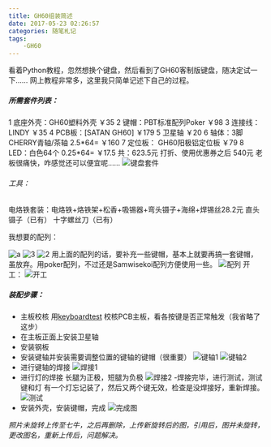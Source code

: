 ```yaml
---
title: GH60组装简述
date: 2017-05-23 02:26:57
categories: 随笔札记
tags: 
    -GH60
---
```

看着Python教程，忽然想换个键盘，然后看到了GH60客制版键盘，随决定试一下……
网上教程非常多，这里我只简单记述下自己的过程。
<!-- more -->
##### 所需套件列表：

1  底座外壳：GH60塑料外壳                    ￥35
2  键帽：PBT标准配列Poker                     ￥98
3  连接线：LINDY                                       ￥35
4   PCB板：[SATAN GH60]                         ￥179
5  卫星轴                                                       ￥20
6  轴体：3脚CHERRY青轴/茶轴 2.5\*64=  ￥160
7  定位板： GH60阳极铝定位板                 ￥79
8  LED：白色64个                       0.25\*64= ￥17.5
共：623.5元 打折、使用优惠券之后 540元 老板很痛快，咋感觉还可以便宜呢……
![键盘套件](http://opy4d6q9k.bkt.clouddn.com/%E9%94%AE%E7%9B%98.png)
###### 工具：
电烙铁套装：电烙铁+烙铁架+松香+吸锡器+弯头镊子+海绵+焊锡丝28.2元
直头镊子（已有）
十字螺丝刀（已有）

我想要的配列：

![a](http://opy4d6q9k.bkt.clouddn.com/Samwisekoi.png)                                  ![3](http://opy4d6q9k.bkt.clouddn.com/%E9%94%AE.png)
![2](http://opy4d6q9k.bkt.clouddn.com/%E9%85%8D%E5%88%97.png)
用上面的配列的话，要补充一些键帽，基本上就要再搞一套键帽，虽放弃。用poker配列，不过还是Samwisekoi配列方便使用一些。
![配列](http://opy4d6q9k.bkt.clouddn.com/%E9%85%8D%E5%88%971.png)
开工：
![开工](http://opy4d6q9k.bkt.clouddn.com/P70525-124050.jpg)
##### 装配步骤：
- 主板校核
  用[keyboardtest](http://zhouer.org/KeyboardTest/) 校核PCB主板，看各按键是否正常触发（我省略了这步）
- 在主板正面上安装卫星轴
- 安装钢板
- 安装键轴并安装需要调整位置的键轴的键帽（很重要）
  ![键轴1](http://opy4d6q9k.bkt.clouddn.com/5.jpg)
  ![键轴2](http://opy4d6q9k.bkt.clouddn.com/106.jpg)
- 进行键轴的焊接
  ![焊接1](http://opy4d6q9k.bkt.clouddn.com/P70525-143535.jpg)
- 进行灯的焊接
  长腿为正极，短腿为负极
  ![焊接2](http://opy4d6q9k.bkt.clouddn.com/P70525-161337.jpg)
  -焊接完毕，进行测试，测试键和灯
  有一个灯忘记装了，然后又两个键无效，检查是没焊接好，重新焊接。
  ![测试](http://opy4d6q9k.bkt.clouddn.com/P70525-161406.jpg)
- 安装外壳，安装键帽，完成
  ![完成图](http://opy4d6q9k.bkt.clouddn.com/P70525-165105.jpg)
  
*照片未旋转上传至七牛，之后再删除，上传新旋转后的图，引用后，图并未旋转，更改图名，重新上传后，问题解决。*